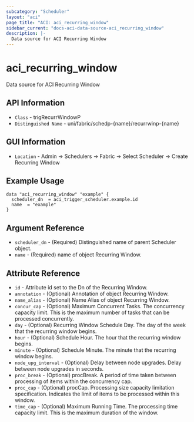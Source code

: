 ```yaml
---
subcategory: "Scheduler"
layout: "aci"
page_title: "ACI: aci_recurring_window"
sidebar_current: "docs-aci-data-source-aci_recurring_window"
description: |-
  Data source for ACI Recurring Window
---
```


# aci_recurring_window #

Data source for ACI Recurring Window


## API Information ##

* `Class` - trigRecurrWindowP
* `Distinguished Name` - uni/fabric/schedp-{name}/recurrwinp-{name}

## GUI Information ##

* `Location` - Admin -> Schedulers -> Fabric -> Select Scheduler -> Create Recurring Window 



## Example Usage ##

```hcl
data "aci_recurring_window" "example" {
  scheduler_dn  = aci_trigger_scheduler.example.id
  name  = "example"
}
```

## Argument Reference ##

* `scheduler_dn` - (Required) Distinguished name of parent Scheduler object.
* `name` - (Required) name of object Recurring Window.

## Attribute Reference ##
* `id` - Attribute id set to the Dn of the Recurring Window.
* `annotation` - (Optional) Annotation of object Recurring Window.
* `name_alias` - (Optional) Name Alias of object Recurring Window.
* `concur_cap` - (Optional) Maximum Concurrent Tasks. The concurrency capacity limit. This is the maximum number of tasks that can be processed concurrently.
* `day` - (Optional) Recurring Window Schedule Day. The day of the week that the recurring window begins.
* `hour` - (Optional) Schedule Hour. The hour that the recurring window begins.
* `minute` - (Optional) Schedule Minute. The minute that the recurring window begins.
* `node_upg_interval` - (Optional) Delay between node upgrades. Delay between node upgrades in seconds.
* `proc_break` - (Optional) procBreak. A period of time taken between processing of items within the concurrency cap.
* `proc_cap` - (Optional) procCap. Processing size capacity limitation specification. Indicates the limit of items to be processed within this window.
* `time_cap` - (Optional) Maximum Running Time. The processing time capacity limit. This is the maximum duration of the window.
